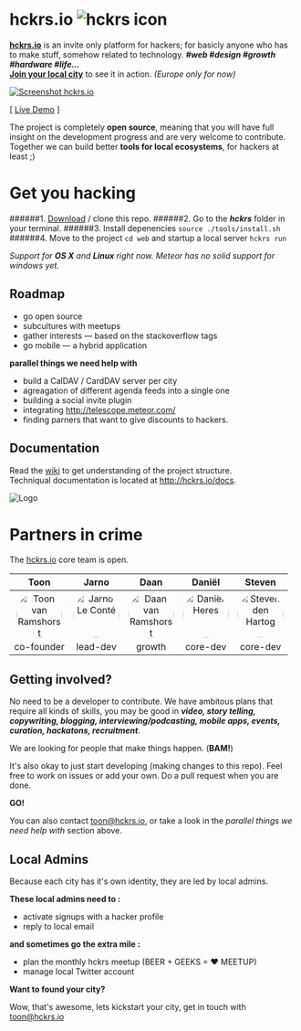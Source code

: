 hckrs.io ![hckrs icon](https://s3.amazonaws.com/hckrs.io/static/logo/logo-icon-vector-mini.png)
=========

[**hckrs.io**](http://hckrs.io) is an invite only platform for hackers; for basicly anyone who has to make stuff, somehow related to technology. ***#web #design #growth #hardware #life...***  
[**Join your local city**](http://hckrs.io) to see it in action. *(Europe only for now)*

<a href="http://hckrs.io"><img src="https://s3.amazonaws.com/hckrs.io/static/preview/preview1.jpg" alt="Screenshot hckrs.io" ></a>

[ [Live Demo](http://hckrs.io) ]

The project is completely **open source**, meaning that you will have full insight on the development progress and are very welcome to contribute. Together we can build better **tools for local ecosystems**, for hackers at least ;)



Get you hacking
================

######1. [Download](https://github.com/Jarnoleconte/hckrs.io/archive/development.zip) / clone this repo.
######2. Go to the ***hckrs*** folder in your terminal.
######3. Install depenencies `source ./tools/install.sh`
######4. Move to the project `cd web` and startup a local server `hckrs run`


*Support for* ***OS X*** *and* ***Linux*** *right now.*
*Meteor has no solid support for windows yet.*




Roadmap 
--------

* go open source
* subcultures with meetups
* gather interests — based on the stackoverflow tags
* go mobile — a hybrid application


**parallel things we need help with**

* build a CalDAV / CardDAV server per city
* agreagation of different agenda feeds into a single one
* building a social invite plugin
* integrating http://telescope.meteor.com/
* finding parners that want to give discounts to hackers.




Documentation
--------------

Read the [wiki](https://github.com/Jarnoleconte/hckrs.io/wiki) to get understanding of the project structure.  
Techniqual documentation is located at http://hckrs.io/docs.


![Logo](https://s3.amazonaws.com/hckrs.io/static/logo/logo1.jpg)




Partners in crime
==================

The [hckrs.io](http://hckrs.io) core team is open.

Toon | Jarno | Daan | Daniël | Steven
:---:|:-----:|:----:|:------:|:------: 
<a href="https://github.com/ramshorst"><img src="https://avatars0.githubusercontent.com/u/5200239?v=3&s=80" width="80" alt="Toon van Ramshorst" style="width:80px;height:80px;border-radius: 40px;"></a> | <a href="https://github.com/Jarnoleconte"><img src="https://avatars0.githubusercontent.com/u/279767?v=3&s=80" alt="Jarno Le Conté" width="80" style="width:80px;height:80px;border-radius: 40px;"></a> | <a href="https://github.com/daanvr"><img src="https://avatars0.githubusercontent.com/u/4609765?v=3&s=80" alt="Daan van Ramshorst" width="80" style="width:80px;height:80px;border-radius: 40px;"></a> | <a href="https://github.com/Dandandan"><img src="https://avatars0.githubusercontent.com/u/163737?v=3&s=80" alt="Daniël Heres" width="80" style="width:80px;height:80px;border-radius: 40px;"></a> | <a href="https://github.com/Mellowlicious"><img src="https://avatars0.githubusercontent.com/u/8102336?v=3&s=80" alt="Steven den Hartog" width="80" style="width:80px;height:80px;border-radius: 40px;"></a>
co-founder | lead-dev | growth | core-dev | core-dev


Getting involved?
------------------

No need to be a developer to contribute. We have ambitous plans that require all kinds of skills, you may be good in ***video, story telling, copywriting, blogging, interviewing/podcasting, mobile apps, events, curation, hackatons, recruitment***. 

We are looking for people that make things happen. (**BAM!**)

It's also okay to just start developing (making changes to this repo). Feel free to work on issues or add your own. Do a pull request when you are done. 

**GO!**

You can also contact toon@hckrs.io, or take a look in the *parallel things we need help with* section above.


Local Admins
------------

Because each city has it's own identity, they are led by local admins.

**These local admins need to :**

* activate signups with a hacker profile
* reply to local email

**and sometimes go the extra mile :**

* plan the monthly hckrs meetup (BEER + GEEKS = ♥ MEETUP)
* manage local Twitter account

**Want to found your city?**

Wow, that's awesome, lets kickstart your city, get in touch with toon@hckrs.io

